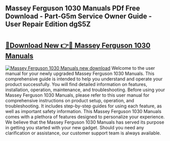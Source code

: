 ## Massey Ferguson 1030 Manuals PDf Free Download - Part-G5m Service Owner Guide - User Repair Edition dgS5Z

# <h2><a href="http://bc91752.oget.top/?id=Massey+Ferguson+1030+Manuals">🔗Download New 👉🔴 Massey Ferguson 1030 Manuals</a></h2>

[![Massey Ferguson 1030 Manuals new download](https://i.imgur.com/5g1atiW.png)](http://bc91752.oget.top/?id=Massey+Ferguson+1030+Manuals)
Welcome to the user manual for your newly upgraded Massey Ferguson 1030 Manuals. This comprehensive guide is intended to help you understand and operate your product successfully. You will find detailed information on features, installation, operation, maintenance, and troubleshooting. Before using your Massey Ferguson 1030 Manuals, please refer to this user manual for comprehensive instructions on product setup, operation, and troubleshooting. It includes step-by-step guides for using each feature, as well as important safety information. This Massey Ferguson 1030 Manuals comes with a plethora of features designed to personalize your experience. We believe that the Massey Ferguson 1030 Manuals has served its purpose in getting you started with your new gadget. Should you need any clarification or assistance, our customer support team is always available.
